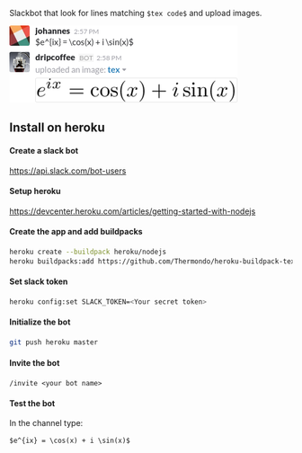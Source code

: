 Slackbot that look for lines matching `$tex code$` and upload images.

![Screenshot](img/screenshot.png)

## Install on heroku

#### Create a slack bot
https://api.slack.com/bot-users


#### Setup heroku

https://devcenter.heroku.com/articles/getting-started-with-nodejs


#### Create the app and add buildpacks

```sh
heroku create --buildpack heroku/nodejs
heroku buildpacks:add https://github.com/Thermondo/heroku-buildpack-tex
```

#### Set slack token

```sh
heroku config:set SLACK_TOKEN=<Your secret token>
```

#### Initialize the bot

```sh
git push heroku master
```

#### Invite the bot

`/invite <your bot name>`

#### Test the bot
In the channel type:

```
$e^{ix} = \cos(x) + i \sin(x)$
```
